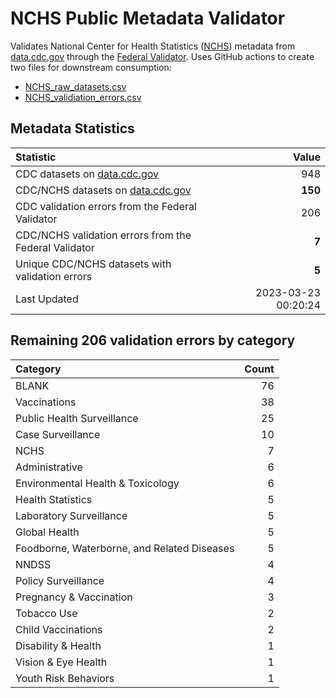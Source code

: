 # NCHS Public Metadata Validator

Validates National Center for Health Statistics ([NCHS](https://www.cdc.gov/nchs/index.htm)) metadata from [data.cdc.gov](https://data.cdc.gov/browse?category=NCHS) through the [Federal Validator](https://dashboard.data.gov/validate). Uses GitHub actions to create two files for downstream consumption:


+ [NCHS_raw_datasets.csv](NCHS_raw_datasets.csv)
+ [NCHS_validiation_errors.csv](NCHS_validiation_errors.csv)


## Metadata Statistics

| Statistic | Value |
| :---      | ---:  |
| CDC datasets on [data.cdc.gov](https://data.cdc.gov/) | 948 |
| CDC/NCHS datasets on [data.cdc.gov](https://data.cdc.gov/browse?category=NCHS)| **150** |
| CDC validation errors from the Federal Validator | 206 |
| CDC/NCHS validation errors from the Federal Validator | **7** |
| Unique CDC/NCHS datasets with validation errors | **5** |
| Last Updated | 2023-03-23 00:20:24 |


## Remaining 206 validation errors by category

| Category | Count |
| :---     | ---:  |
|BLANK|76|
|Vaccinations|38|
|Public Health Surveillance|25|
|Case Surveillance|10|
|NCHS|7|
|Administrative|6|
|Environmental Health & Toxicology|6|
|Health Statistics|5|
|Laboratory Surveillance|5|
|Global Health|5|
|Foodborne, Waterborne, and Related Diseases|5|
|NNDSS|4|
|Policy Surveillance|4|
|Pregnancy & Vaccination|3|
|Tobacco Use|2|
|Child Vaccinations|2|
|Disability & Health|1|
|Vision & Eye Health|1|
|Youth Risk Behaviors|1|
